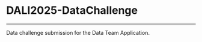# DALI2025-DataChallenge
--------------------------
Data challenge submission for the Data Team Application. 
